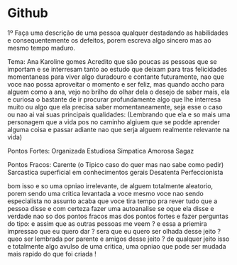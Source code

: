 # Github
1º Faça uma descrição de uma pessoa qualquer destadando as habilidades e consequentemente os defeitos, porem escreva algo sincero mas ao mesmo tempo maduro.

Tema: Ana Karoline gomes
Acredito que são poucas as pessoas que se importam e se interresam tanto ao estudo que deixam para tras felicidades momentaneas para viver algo duradouro e contante futuramente, nao que voce nao possa aproveitar o momento e ser feliz, mas quando accho para alguem como a ana, vejo no brilho do olhar dela o desejo de saber mais, ela e curiosa o bastante de ir procurar profundamente algo que lhe interresa muito ou algo que ela precisa saber momentaneamente, seja esse o caso ou nao ai vai suas principais qualidades:
(Lembrando que ela e so mais uma personagem que a vida pos no caminho algiuem que se podde aprender alguma coisa e passar adiante nao que serja alguem realmente relevante na vida)

Pontos Fortes:
Organizada
Estudiosa
Simpatica
Amorosa
Sagaz

Pontos Fracos:
Carente (o Tipico caso do quer mas nao sabe como pedir)
Sarcastica 
superficial em conhecimentos gerais
Desatenta 
Perfeccionista 

bom isso e so uma opniao irrelevante, de alguem totalmente aleatorio, porem sendo uma critica levantada a voce mesmo voce nao sendo especialista no assunto acaba que voce tira tempo pra rever tudo que a pessoa disse e com certeza fazer uma autoanalise se oque ela disse e verdade   nao so dos pontos fracos mas dos pontos fortes e fazer perguntas do tipo: 
e assim que as outras pessoas me veem ?
e essa a priemira impressao que eu quero dar ?
sera que eu quero ser olhada desse jeito ?
queo ser lembrada por parente e amigos desse jeito ?
de qualquer jeito isso e totalmente algo avulso de uma critica, uma opniao que pode ser mudada mais rapido do que foi criada !
